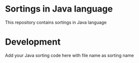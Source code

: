 # Sortings in Java language
This repository contains sortings in Java language

# Development
Add your Java sorting code here with file name as sorting name